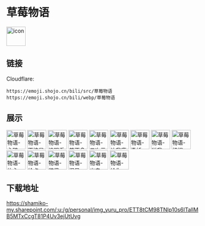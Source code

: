 # 草莓物语
<img src="https://emoji.shojo.cn/bili/src/草莓物语/icon.png" width="50" height="50" alt="icon">

## 链接
Cloudflare:
```
https://emoji.shojo.cn/bili/src/草莓物语
https://emoji.shojo.cn/bili/webp/草莓物语
```
## 展示
<img src="https://emoji.shojo.cn/bili/src/草莓物语/草莓物语-心碎.png" width="50" height="50" alt="草莓物语-心碎">
<img src="https://emoji.shojo.cn/bili/src/草莓物语/草莓物语-不愧是你.png" width="50" height="50" alt="草莓物语-不愧是你">
<img src="https://emoji.shojo.cn/bili/src/草莓物语/草莓物语-没眼看.png" width="50" height="50" alt="草莓物语-没眼看">
<img src="https://emoji.shojo.cn/bili/src/草莓物语/草莓物语-差不多得了.png" width="50" height="50" alt="草莓物语-差不多得了">
<img src="https://emoji.shojo.cn/bili/src/草莓物语/草莓物语-二次元.png" width="50" height="50" alt="草莓物语-二次元">
<img src="https://emoji.shojo.cn/bili/src/草莓物语/草莓物语-让我康康.png" width="50" height="50" alt="草莓物语-让我康康">
<img src="https://emoji.shojo.cn/bili/src/草莓物语/草莓物语-撒娇.png" width="50" height="50" alt="草莓物语-撒娇">
<img src="https://emoji.shojo.cn/bili/src/草莓物语/草莓物语-送我.png" width="50" height="50" alt="草莓物语-送我">
<img src="https://emoji.shojo.cn/bili/src/草莓物语/草莓物语-扭捏.png" width="50" height="50" alt="草莓物语-扭捏">
<img src="https://emoji.shojo.cn/bili/src/草莓物语/草莓物语-比心.png" width="50" height="50" alt="草莓物语-比心">
<img src="https://emoji.shojo.cn/bili/src/草莓物语/草莓物语-给点.png" width="50" height="50" alt="草莓物语-给点">
<img src="https://emoji.shojo.cn/bili/src/草莓物语/草莓物语-装傻.png" width="50" height="50" alt="草莓物语-装傻">
<img src="https://emoji.shojo.cn/bili/src/草莓物语/草莓物语-泪目.png" width="50" height="50" alt="草莓物语-泪目">
<img src="https://emoji.shojo.cn/bili/src/草莓物语/草莓物语-出去.png" width="50" height="50" alt="草莓物语-出去">
<img src="https://emoji.shojo.cn/bili/src/草莓物语/草莓物语-给你一脚.png" width="50" height="50" alt="草莓物语-给你一脚">

## 下载地址

https://shamiko-my.sharepoint.com/:u:/g/personal/img_yuru_pro/ETT8tCM98TNIp10s6lTallMB5MTxCcgT81P4Uv3ejUtUvg